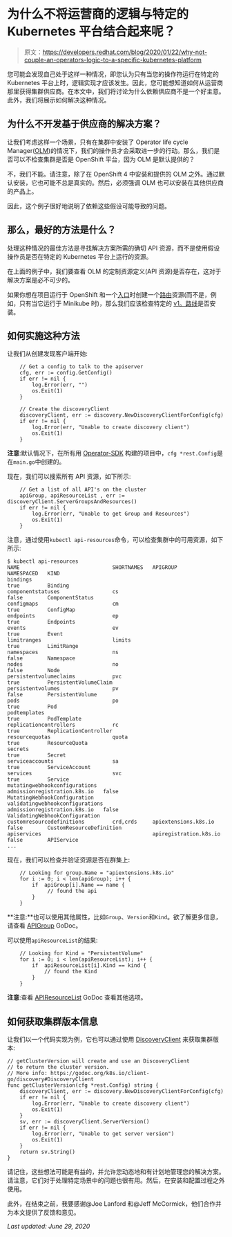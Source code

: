 # 为什么不将运营商的逻辑与特定的 Kubernetes 平台结合起来呢？

> 原文：<https://developers.redhat.com/blog/2020/01/22/why-not-couple-an-operators-logic-to-a-specific-kubernetes-platform>

您可能会发现自己处于这样一种情况，即您认为只有当您的操作符运行在特定的 Kubernetes 平台上时，逻辑实现才应该发生。因此，您可能想知道如何从运营商那里获得集群供应商。在本文中，我们将讨论为什么依赖供应商不是一个好主意。此外，我们将展示如何解决这种情况。

## **为什么不开发基于供应商的解决方案？**

让我们考虑这样一个场景，只有在集群中安装了 Operator life cycle Manager([OLM](https://github.com/operator-framework/operator-lifecycle-manager))的情况下，我们的操作员才会采取进一步的行动。那么，我们是否可以不检查集群是否是 OpenShift 平台，因为 OLM 是默认提供的？

不，我们不能。请注意，除了在 OpenShift 4 中安装和提供的 OLM 之外。通过默认安装，它也可能不总是真实的。然后，必须强调 OLM 也可以安装在其他供应商的产品上。

因此，这个例子很好地说明了依赖这些假设可能导致的问题。

## 那么，最好的方法是什么？

处理这种情况的最佳方法是寻找解决方案所需的确切 API 资源，而不是使用假设操作员是否在特定的 Kubernetes 平台上运行的资源。

在上面的例子中，我们要查看 OLM 的定制资源定义(API 资源)是否存在，这对于解决方案是必不可少的。

如果你想在项目运行于 OpenShift 和一个[入口](https://kubernetes.io/docs/concepts/services-networking/ingress)时创建一个[路由](https://docs.openshift.com/container-platform/4.2/networking/routes/route-configuration.html)资源(而不是，例如，只有当它运行于 Minikube 时)，那么我们应该检查特定的 [v1。路线](https://docs.okd.io/latest/rest_api/apis-route.openshift.io/v1.Route.html)是否安装。

## **如何实施这种方法**

让我们从创建发现客户端开始:

```
    // Get a config to talk to the apiserver
    cfg, err := config.GetConfig()
    if err != nil {
        log.Error(err, "")
        os.Exit(1)
    }

    // Create the discoveryClient
    discoveryClient, err := discovery.NewDiscoveryClientForConfig(cfg)
    if err != nil {
        log.Error(err, "Unable to create discovery client")
        os.Exit(1)
    }
```

**注意**:默认情况下，在所有用 [Operator-SDK](https://github.com/operator-framework/operator-sdk) 构建的项目中，`cfg *rest.Config`是在`main.go`中创建的。

现在，我们可以搜索所有 API 资源，如下所示:

```
    // Get a list of all API's on the cluster
    apiGroup, apiResourceList , err := discoveryClient.ServerGroupsAndResources()
    if err != nil {
        log.Error(err, "Unable to get Group and Resources")
        os.Exit(1)
    }
```

注意，通过使用`kubectl api-resources`命令，可以检查集群中的可用资源，如下所示:

```
$ kubectl api-resources
NAME                              SHORTNAMES   APIGROUP                       NAMESPACED   KIND
bindings                                                                      true         Binding
componentstatuses                 cs                                          false        ComponentStatus
configmaps                        cm                                          true         ConfigMap
endpoints                         ep                                          true         Endpoints
events                            ev                                          true         Event
limitranges                       limits                                      true         LimitRange
namespaces                        ns                                          false        Namespace
nodes                             no                                          false        Node
persistentvolumeclaims            pvc                                         true         PersistentVolumeClaim
persistentvolumes                 pv                                          false        PersistentVolume
pods                              po                                          true         Pod
podtemplates                                                                  true         PodTemplate
replicationcontrollers            rc                                          true         ReplicationController
resourcequotas                    quota                                       true         ResourceQuota
secrets                                                                       true         Secret
serviceaccounts                   sa                                          true         ServiceAccount
services                          svc                                         true         Service
mutatingwebhookconfigurations                  admissionregistration.k8s.io   false        MutatingWebhookConfiguration
validatingwebhookconfigurations                admissionregistration.k8s.io   false        ValidatingWebhookConfiguration
customresourcedefinitions         crd,crds     apiextensions.k8s.io           false        CustomResourceDefinition
apiservices                                    apiregistration.k8s.io         false        APIService
...
```

现在，我们可以检查并验证资源是否在群集上:

```
    // Looking for group.Name = "apiextensions.k8s.io"
    for i := 0; i < len(apiGroup); i++ {
        if  apiGroup[i].Name == name {
             // found the api
        }
    }
```

**注意:**也可以使用其他属性，比如`Group`、`Version`和`Kind`。欲了解更多信息，请查看 [APIGroup](https://godoc.org/k8s.io/apimachinery/pkg/apis/meta/v1#APIGroup) GoDoc。

可以使用`apiResourceList`的结果:

```
    // Looking for Kind = "PersistentVolume"
    for i := 0; i < len(apiResourceList); i++ {
        if  apiResourceList[i].Kind == kind {
            // found the Kind
        }
    }
```

**注意**:查看 [APIResourceList](https://godoc.org/k8s.io/apimachinery/pkg/apis/meta/v1#APIResourceList) GoDoc 查看其他选项。

## 如何获取集群版本信息

让我们以一个代码实现为例，它也可以通过使用 [DiscoveryClient](https://godoc.org/k8s.io/client-go/discovery#DiscoveryClient) 来获取集群版本:

```
// getClusterVersion will create and use an DiscoveryClient
// to return the cluster version.
// More info: https://godoc.org/k8s.io/client-go/discovery#DiscoveryClient
func getClusterVersion(cfg *rest.Config) string {
	discoveryClient, err := discovery.NewDiscoveryClientForConfig(cfg)
	if err != nil {
		log.Error(err, "Unable to create discovery client")
		os.Exit(1)
	}
	sv, err := discoveryClient.ServerVersion()
	if err != nil {
		log.Error(err, "Unable to get server version")
		os.Exit(1)
	}
	return sv.String()
}
```

请记住，这些想法可能是有益的，并允许您动态地和有计划地管理您的解决方案。请注意，它们对于处理特定场景中的问题也很有用。然后，在安装和配置过程之外使用。

此外，在结束之前，我要感谢@Joe Lanford 和@Jeff McCormick，他们合作并为本文提供了反馈和意见。

*Last updated: June 29, 2020*